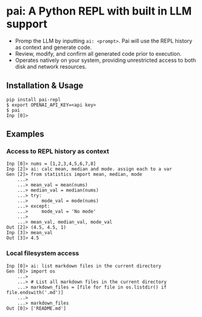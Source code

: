 # pai: A Python REPL with built in LLM support

- Promp the LLM by inputting `ai: <prompt>`. Pai will use the REPL history as context and generate code.
- Review, modify, and confirm all generated code prior to execution.
- Operates natively on your system, providing unrestricted access to both disk and network resources.

## Installation & Usage
```
pip install pai-repl
$ export OPENAI_API_KEY=<api key>
$ pai
Inp [0]>
```

## Examples

### Access to REPL history as context
```
Inp [0]> nums = [1,2,3,4,5,6,7,8]
Inp [2]> ai: calc mean, median and mode. assign each to a var
Gen [2]> from statistics import mean, median, mode
    ...>
    ...> mean_val = mean(nums)
    ...> median_val = median(nums)
    ...> try:
    ...>     mode_val = mode(nums)
    ...> except:
    ...>     mode_val = 'No mode'
    ...>
    ...> mean_val, median_val, mode_val
Out [2]> (4.5, 4.5, 1)
Inp [3]> mean_val
Out [3]> 4.5
```

### Local filesystem access
```
Inp [0]> ai: list markdown files in the current directory
Gen [0]> import os
    ...>
    ...> # List all markdown files in the current directory
    ...> markdown_files = [file for file in os.listdir() if file.endswith('.md')]
    ...>
    ...> markdown_files
Out [0]> ['README.md']
```